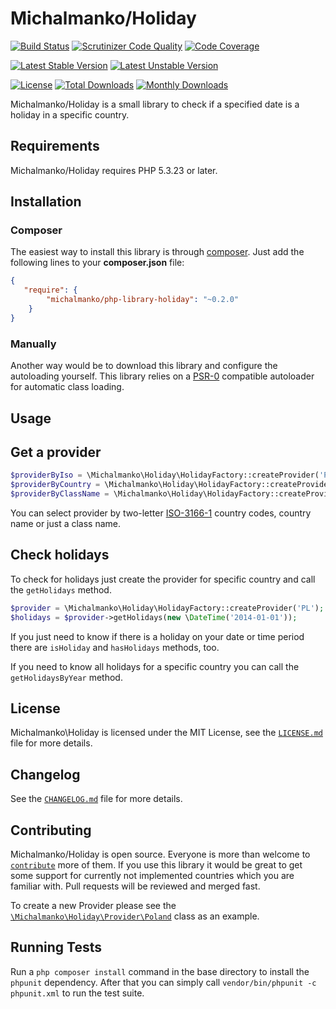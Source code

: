 # Michalmanko/Holiday
[![Build Status](https://travis-ci.org/michalmanko/php-library-holiday.svg?branch=master)](https://travis-ci.org/michalmanko/php-library-holiday)
[![Scrutinizer Code Quality](https://scrutinizer-ci.com/g/michalmanko/php-library-holiday/badges/quality-score.png?b=master)](https://scrutinizer-ci.com/g/michalmanko/php-library-holiday/?branch=master)
[![Code Coverage](https://scrutinizer-ci.com/g/michalmanko/php-library-holiday/badges/coverage.png?b=master)](https://scrutinizer-ci.com/g/michalmanko/php-library-holiday/?branch=master)

[![Latest Stable Version](https://poser.pugx.org/michalmanko/php-library-holiday/v/stable.svg)](https://packagist.org/packages/michalmanko/php-library-holiday)
[![Latest Unstable Version](https://poser.pugx.org/michalmanko/php-library-holiday/v/unstable.svg)](https://packagist.org/packages/michalmanko/php-library-holiday)

[![License](https://poser.pugx.org/michalmanko/php-library-holiday/license.svg)](https://packagist.org/packages/michalmanko/php-library-holiday)
[![Total Downloads](https://poser.pugx.org/michalmanko/php-library-holiday/downloads.svg)](https://packagist.org/packages/michalmanko/php-library-holiday)
[![Monthly Downloads](https://poser.pugx.org/michalmanko/php-library-holiday/d/monthly.png)](https://packagist.org/packages/michalmanko/php-library-holiday)

Michalmanko/Holiday is a small library to check if a specified date is a holiday in a specific country.

## Requirements
Michalmanko/Holiday requires PHP 5.3.23 or later.

## Installation

### Composer
The easiest way to install this library is through [composer](http://getcomposer.org/). Just add the following lines to your **composer.json** file:

```json
{
   "require": {
        "michalmanko/php-library-holiday": "~0.2.0"
    }
}
```

### Manually
Another way would be to download this library and configure the autoloading yourself. This library relies on a [PSR-0](https://github.com/php-fig/fig-standards/blob/master/accepted/PSR-0.md) compatible autoloader for automatic class loading.

## Usage

## Get a provider

```php
$providerByIso = \Michalmanko\Holiday\HolidayFactory::createProvider('PL');
$providerByCountry = \Michalmanko\Holiday\HolidayFactory::createProvider('Poland');
$providerByClassName = \Michalmanko\Holiday\HolidayFactory::createProvider('\\Michalmanko\\Holiday\\Provider\\Poland');
```

You can select provider by two-letter [ISO-3166-1](https://en.wikipedia.org/wiki/ISO_3166-1) country codes, country name or just a class name.

## Check holidays

To check for holidays just create the provider for specific country and call the `getHolidays` method.

```php
$provider = \Michalmanko\Holiday\HolidayFactory::createProvider('PL');
$holidays = $provider->getHolidays(new \DateTime('2014-01-01'));
```

If you just need to know if there is a holiday on your date or time period there are `isHoliday` and `hasHolidays` methods, too.

If you need to know all holidays for a specific country you can call the `getHolidaysByYear` method.

## License
Michalmanko\Holiday is licensed under the MIT License, see the [`LICENSE.md`](LICENSE.md) file for more details.

## Changelog
See the [`CHANGELOG.md`](CHANGELOG.md) file for more details.

## Contributing
Michalmanko/Holiday is open source. Everyone is more than welcome to [`contribute`](CONTRIBUTING.md) more of them. If you use this library it would be great to get some support for currently not implemented countries which you are familiar with. Pull requests will be reviewed and merged fast.

To create a new Provider please see the [`\Michalmanko\Holiday\Provider\Poland`](src/Michalmanko/Holiday/Provider/Poland.php) class as an example.

## Running Tests
Run a `php composer install` command in the base directory to install the `phpunit` dependency. After that you can simply call `vendor/bin/phpunit -c phpunit.xml` to run the test suite.
